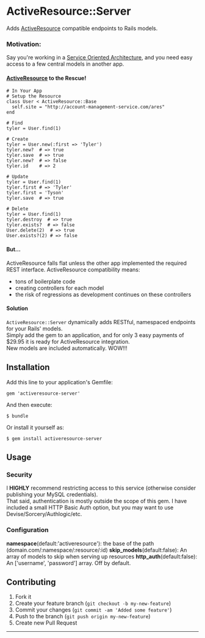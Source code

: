# ActiveResource::Server
Adds [ActiveResource](https://github.com/rails/activeresource) compatible endpoints to Rails models. 

### Motivation:
Say you're working in a [Service Oriented Architecture](http://en.wikipedia.org/wiki/Service-oriented_architecture), and you need easy access to a few central models in another app. 
#### [ActiveResource](https://github.com/rails/activeresource) to the Rescue!
```
# In Your App  
# Setup the Resource
class User < ActiveResource::Base
  self.site = "http://account-management-service.com/ares"
end

# Find
tyler = User.find(1)

# Create
tyler = User.new(:first => 'Tyler')
tyler.new?  # => true
tyler.save  # => true
tyler.new?  # => false
tyler.id    # => 2

# Update
tyler = User.find(1)
tyler.first # => 'Tyler'
tyler.first = 'Tyson'
tyler.save  # => true

# Delete
tyler = User.find(1)
tyler.destroy  # => true
tyler.exists?  # => false
User.delete(2)  # => true
User.exists?(2) # => false
```

#### But...
ActiveResource falls flat unless the other app implemented the required REST interface.  ActiveResource compatibility means:
* tons of boilerplate code  
* creating controllers for each model  
* the risk of regressions as development continues on these controllers    


#### Solution
``ActiveResource::Server`` dynamically adds RESTful, namespaced endpoints for your Rails' models.  
Simply add the gem to an application, and for only 3 easy payments of $29.95 it is ready for ActiveResource integration.  
New models are included automatically.  WOW!!!  


## Installation

Add this line to your application's Gemfile:

    gem 'activeresource-server'

And then execute:

    $ bundle

Or install it yourself as:

    $ gem install activeresource-server

## Usage

### Security
I **HIGHLY** recommend restricting access to this service (otherwise consider publishing your MySQL credentials).    
That said, authentication is mostly outside the scope of this gem.  I have included a small HTTP Basic Auth option, but you may want to use Devise/Sorcery/Authlogic/etc.
  

### Configuration
**namespace**(default:'activeresource'): the base of the path (domain.com/:namespace/:resource/:id)
**skip_models**(default:false): An array of models to skip when serving up resources
**http_auth**(default:false): An ['username', 'password'] array. Off by default.

## Contributing

1. Fork it
2. Create your feature branch (`git checkout -b my-new-feature`)
3. Commit your changes (`git commit -am 'Added some feature'`)
4. Push to the branch (`git push origin my-new-feature`)
5. Create new Pull Request

<hr />
